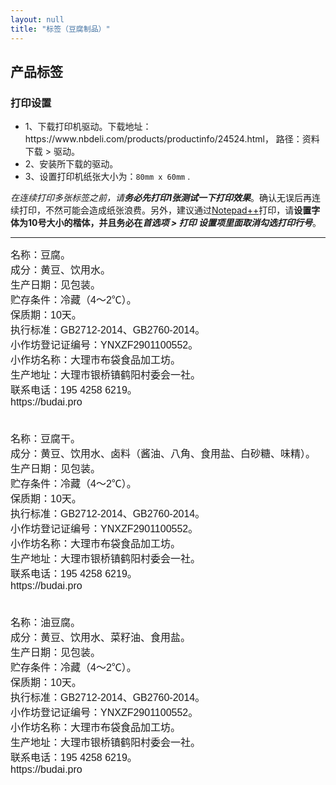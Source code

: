 ```yaml
---
layout: null
title: "标签（豆腐制品）"
---
```


<h2>产品标签</h2>

<h3>打印设置</h3>

<ul>
  <li>1、下载打印机驱动。下载地址：https://www.nbdeli.com/products/productinfo/24524.html， 路径：资料下载 &gt; 驱动。</li>
  <li>2、安装所下载的驱动。</li>
  <li>3、设置打印机纸张大小为：<code>80mm x 60mm</code> .</li>
</ul>

<em>在连续打印多张标签之前，请<strong>务必先打印1张测试一下打印效果</strong></em>。确认无误后再连续打印，不然可能会造成纸张浪费。另外，建议通过[Notepad++](https://notepad-plus-plus.org/downloads/)打印，请<strong>设置字体为10号大小的楷体，并且务必在<b><em>首选项 &gt; 打印</b> 设置项里面取消勾选<b>打印行号</b></em></strong>。

<hr>

<div class="labels">
<pre style="font-family: simsun, dengxian, sans-serif; font-size: 12pt; margin: 0;">
<div>名称：豆腐。
成分：黄豆、饮用水。
生产日期：见包装。
贮存条件：冷藏（4～2℃）。
保质期：10天。
执行标准：GB2712-2014、GB2760-2014。
小作坊登记证编号：YNXZF2901100552。
小作坊名称：大理市布袋食品加工坊。
生产地址：大理市银桥镇鹤阳村委会一社。
联系电话：195 4258 6219。
https://budai.pro</div>


<div>名称：豆腐干。
成分：黄豆、饮用水、卤料（酱油、八角、食用盐、白砂糖、味精）。
生产日期：见包装。
贮存条件：冷藏（4～2℃）。
保质期：10天。
执行标准：GB2712-2014、GB2760-2014。
小作坊登记证编号：YNXZF2901100552。
小作坊名称：大理市布袋食品加工坊。
生产地址：大理市银桥镇鹤阳村委会一社。
联系电话：195 4258 6219。
https://budai.pro</div>


<div>名称：油豆腐。
成分：黄豆、饮用水、菜籽油、食用盐。
生产日期：见包装。
贮存条件：冷藏（4～2℃）。
保质期：10天。
执行标准：GB2712-2014、GB2760-2014。
小作坊登记证编号：YNXZF2901100552。
小作坊名称：大理市布袋食品加工坊。
生产地址：大理市银桥镇鹤阳村委会一社。
联系电话：195 4258 6219。
https://budai.pro</div>
</pre>
</div>

<script>
window.addEventListener('load', function() {
  document.body.style.margin = '0';
}, false);
</script>
